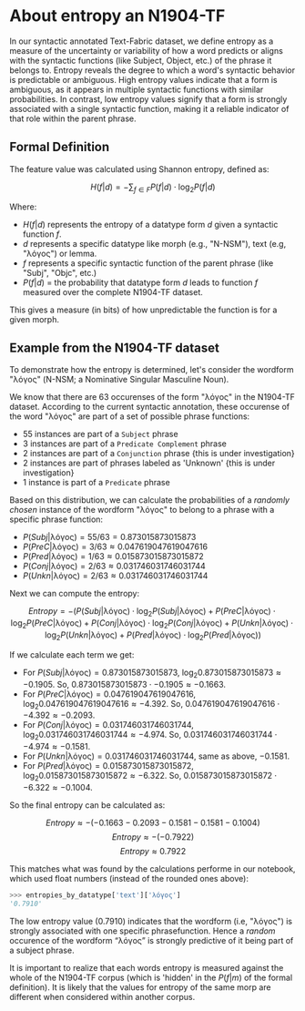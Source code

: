 # About entropy an N1904-TF

In our syntactic annotated Text-Fabric dataset, we define entropy as a measure of the uncertainty or variability of how a word predicts or aligns with the syntactic functions (like Subject, Object, etc.) of the phrase it belongs to.
Entropy reveals the degree to which a word's syntactic behavior is predictable or ambiguous. High entropy values indicate that a form is ambiguous, as it appears in multiple syntactic functions with similar probabilities. In contrast, low entropy values signify that a form is strongly associated with a single syntactic function, making it a reliable indicator of that role within the parent phrase.

## Formal Definition

The feature value was calculated using Shannon entropy, defined as:

$$
H(f|d) = -\sum_{f \in F} P(f|d) \cdot \log_2 P(f|d)
$$

Where:

* $H(f|d)$ represents the entropy of a datatype form $d$ given a syntactic function $f$.
* $d$ represents a specific datatype like morph (e.g., "N-NSM"), text (e.g, "λόγος") or lemma. 
* $f$ represents a specific syntactic function of the parent phrase (like "Subj", "Objc", etc.)
* $P(f|d)$ = the probability that datatype form $d$ leads to function $f$ measured over the complete N1904-TF dataset.

This gives a measure (in bits) of how unpredictable the function is for a given morph.

## Example from the N1904-TF dataset

To demonstrate how the entropy is determined, let's consider the wordform "λόγος" (N-NSM; a Nominative Singular Masculine Noun).

We know that there are 63 occurenses of the form "λόγος" in the N1904-TF dataset.  According to the current syntactic annotation, these occurense of the word "λόγος" are part of a set of possible phrase functions:

  * 55 instances are part of a `Subject` phrase
  * 3 instances are part of a `Predicate Complement` phrase 
  * 2 instances are part of a `Conjunction` phrase  {this is under investigation}
  * 2 instances are part of phrases labeled as 'Unknown' {this is under investigation}
  * 1 instance is part of a `Predicate` phrase

Based on this distribution, we can calculate the probabilities of a *randomly chosen* instance of the wordform "λόγος" to belong to a phrase with a specific phrase function:

- $P(Subj|\text{λόγος}) = 55 / 63 = 0.873015873015873$
- $P(PreC|\text{λόγος}) = 3 / 63 ≈ 0.047619047619047616$
- $P(Pred|\text{λόγος}) = 1 / 63 ≈ 0.015873015873015872$
- $P(Conj|\text{λόγος}) = 2 / 63 ≈ 0.031746031746031744$
- $P(Unkn|\text{λόγος}) = 2 / 63 ≈ 0.031746031746031744$

Next we can compute the entropy: 

$$ Entropy = - (P(Subj|\text{λόγος}) \cdot \log_2 P(Subj|\text{λόγος}) + P(PreC|\text{λόγος}) \cdot \log_2 P(PreC|\text{λόγος}) + P(Conj|\text{λόγος}) \cdot \log_2 P(Conj|\text{λόγος}) + P(Unkn|\text{λόγος}) \cdot \log_2 P(Unkn|\text{λόγος}) + P(Pred|\text{λόγος}) \cdot \log_2 P(Pred|\text{λόγος})) $$

If we calculate each term we get: 

- For $P(Subj|\text{λόγος}) = 0.873015873015873$, $\log_2 0.873015873015873 \approx -0.1905$. So, $0.873015873015873 \cdot -0.1905 \approx -0.1663$.
- For $P(PreC|\text{λόγος}) = 0.047619047619047616$, $\log_2 0.047619047619047616 \approx -4.392$. So, $0.047619047619047616 \cdot -4.392 \approx -0.2093$.
- For $P(Conj|\text{λόγος}) = 0.031746031746031744$, $\log_2 0.031746031746031744 \approx -4.974$. So, $0.031746031746031744 \cdot -4.974 \approx -0.1581$.
- For $P(Unkn|\text{λόγος}) = 0.031746031746031744$, same as above, $-0.1581$.
- For $P(Pred|\text{λόγος}) = 0.015873015873015872$, $\log_2 0.015873015873015872 \approx -6.322$. So, $0.015873015873015872 \cdot -6.322 \approx -0.1004$.

So the final entropy can be calculated as:

$$ Entropy ≈ - (-0.1663 - 0.2093 - 0.1581 - 0.1581 - 0.1004) $$
$$ Entropy ≈ - (-0.7922) $$
$$ Entropy ≈ 0.7922 $$

This matches what was found by the calculations performe in our notebook, which used float numbers (instead of the rounded ones above):

```python
>>> entropies_by_datatype['text']['λόγος']
'0.7910'
```

The low entropy value (0.7910) indicates that the wordform (i.e, "λόγος") is strongly associated with one specific phrasefunction.  Hence a *random* occurence of the wordform “λόγος” is strongly predictive of it being part of a subject phrase.

It is important to realize that each words entropy is measured against the whole of the N1904-TF corpus (which is 'hidden' in the $P(f|m)$ of the formal definition). It is likely that the values for entropy of the same morp are different when considered within another corpus.


